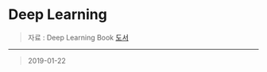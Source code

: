 Deep Learning 
====================

> 자료 : Deep Learning Book [도서](http://www.deeplearningbook.org/)<br>
-------

> 2019-01-22